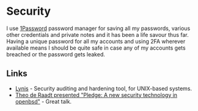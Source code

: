 # Security
I use [1Password](https://1password.com/) password manager for saving all my passwords, various other credentials and private notes and it has been a life savour thus far. Having a unique password for all my accounts and using 2FA wherever available means I should be quite safe in case any of my accounts gets breached or the password gets leaked.

## Links
- [Lynis](https://github.com/CISOfy/lynis) - Security auditing and hardening tool, for UNIX-based systems.
- [Theo de Raadt presented "Pledge: A new security technology in openbsd"](https://www.youtube.com/watch?v=F_7S1eqKsFk) - Great talk.